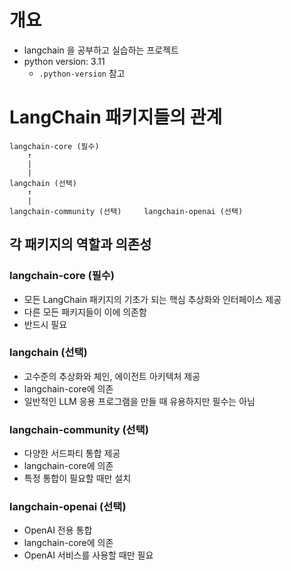 # 개요

- langchain 을 공부하고 실습하는 프로젝트
- python version: 3.11
    - `.python-version` 참고

# LangChain 패키지들의 관계

```text
langchain-core (필수)
    ↑
    |
    |
langchain (선택)
    ↑
    |
langchain-community (선택)     langchain-openai (선택)
```

## 각 패키지의 역할과 의존성

### langchain-core (필수)

- 모든 LangChain 패키지의 기초가 되는 핵심 추상화와 인터페이스 제공
- 다른 모든 패키지들이 이에 의존함
- 반드시 필요

### langchain (선택)

- 고수준의 추상화와 체인, 에이전트 아키텍처 제공
- langchain-core에 의존
- 일반적인 LLM 응용 프로그램을 만들 때 유용하지만 필수는 아님

### langchain-community (선택)

- 다양한 서드파티 통합 제공
- langchain-core에 의존
- 특정 통합이 필요할 때만 설치

### langchain-openai (선택)

- OpenAI 전용 통합
- langchain-core에 의존
- OpenAI 서비스를 사용할 때만 필요


